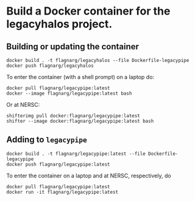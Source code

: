 Build a Docker container for the legacyhalos project.
=====================================================

Building or updating the container
----------------------------------

```
docker build . -t flagnarg/legacyhalos --file Dockerfile-legacypipe
docker push flagnarg/legacyhalos
```

To enter the container (with a shell prompt) on a laptop do:
```
docker pull flagnarg/legacypipe:latest
docker --image flagnarg/legacypipe:latest bash
```

Or at NERSC:
```
shifterimg pull docker:flagnarg/legacypipe:latest
shifter --image docker:flagnarg/legacypipe:latest bash
```

Adding to `legacypipe`
----------------------

```
docker build . -t flagnarg/legacypipe:latest --file Dockerfile-legacypipe
docker push flagnarg/legacypipe:latest
```

To enter the container on a laptop and at NERSC, respectively, do
```
docker pull flagnarg/legacypipe:latest
docker run -it flagnarg/legacypipe:latest
```
